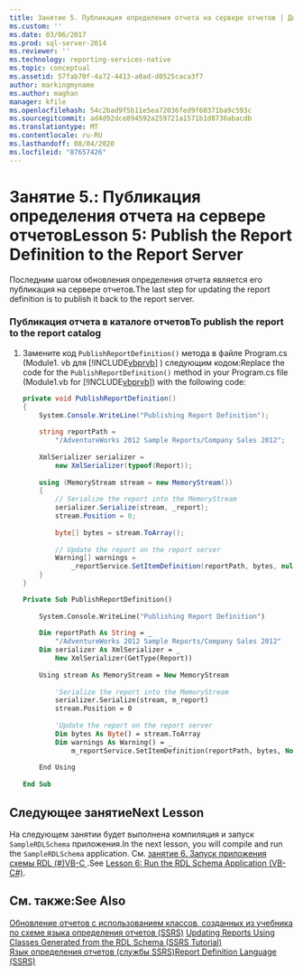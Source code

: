 ```yaml
---
title: Занятие 5. Публикация определения отчета на сервере отчетов | Документация Майкрософт
ms.custom: ''
ms.date: 03/06/2017
ms.prod: sql-server-2014
ms.reviewer: ''
ms.technology: reporting-services-native
ms.topic: conceptual
ms.assetid: 57fab70f-4a72-4413-a0ad-d0525caca3f7
author: markingmyname
ms.author: maghan
manager: kfile
ms.openlocfilehash: 54c2bad9f5b11e5ea72036fed9f60371ba9c593c
ms.sourcegitcommit: ad4d92dce894592a259721a1571b1d8736abacdb
ms.translationtype: MT
ms.contentlocale: ru-RU
ms.lasthandoff: 08/04/2020
ms.locfileid: "87657426"
---
```

# <a name="lesson-5-publish-the-report-definition-to-the-report-server"></a><span data-ttu-id="c8b59-102">Занятие 5.: Публикация определения отчета на сервере отчетов</span><span class="sxs-lookup"><span data-stu-id="c8b59-102">Lesson 5: Publish the Report Definition to the Report Server</span></span>
  <span data-ttu-id="c8b59-103">Последним шагом обновления определения отчета является его публикация на сервере отчетов.</span><span class="sxs-lookup"><span data-stu-id="c8b59-103">The last step for updating the report definition is to publish it back to the report server.</span></span>  
  
### <a name="to-publish-the-report-to-the-report-catalog"></a><span data-ttu-id="c8b59-104">Публикация отчета в каталоге отчетов</span><span class="sxs-lookup"><span data-stu-id="c8b59-104">To publish the report to the report catalog</span></span>  
  
1.  <span data-ttu-id="c8b59-105">Замените код `PublishReportDefinition()` метода в файле Program.cs (Module1. vb для [!INCLUDE[vbprvb](../includes/vbprvb-md.md)] ) следующим кодом:</span><span class="sxs-lookup"><span data-stu-id="c8b59-105">Replace the code for the `PublishReportDefinition()` method in your Program.cs file (Module1.vb for [!INCLUDE[vbprvb](../includes/vbprvb-md.md)]) with the following code:</span></span>  
  
    ```csharp  
    private void PublishReportDefinition()  
    {  
        System.Console.WriteLine("Publishing Report Definition");  
  
        string reportPath =  
            "/AdventureWorks 2012 Sample Reports/Company Sales 2012";  
  
        XmlSerializer serializer =  
            new XmlSerializer(typeof(Report));  
  
        using (MemoryStream stream = new MemoryStream())  
        {  
            // Serialize the report into the MemoryStream  
            serializer.Serialize(stream, _report);  
            stream.Position = 0;  
  
            byte[] bytes = stream.ToArray();  
  
            // Update the report on the report server  
            Warning[] warnings =   
                _reportService.SetItemDefinition(reportPath, bytes, null);  
        }  
    }  
    ```  
  
    ```vb  
    Private Sub PublishReportDefinition()  
  
        System.Console.WriteLine("Publishing Report Definition")  
  
        Dim reportPath As String = _  
            "/AdventureWorks 2012 Sample Reports/Company Sales 2012"  
        Dim serializer As XmlSerializer = _  
            New XmlSerializer(GetType(Report))  
  
        Using stream As MemoryStream = New MemoryStream  
  
            'Serialize the report into the MemoryStream  
            serializer.Serialize(stream, m_report)  
            stream.Position = 0  
  
            'Update the report on the report server  
            Dim bytes As Byte() = stream.ToArray  
            Dim warnings As Warning() = _  
                m_reportService.SetItemDefinition(reportPath, bytes, Nothing)  
  
        End Using  
  
    End Sub  
    ```  
  
## <a name="next-lesson"></a><span data-ttu-id="c8b59-106">Следующее занятие</span><span class="sxs-lookup"><span data-stu-id="c8b59-106">Next Lesson</span></span>  
 <span data-ttu-id="c8b59-107">На следующем занятии будет выполнена компиляция и запуск `SampleRDLSchema` приложения.</span><span class="sxs-lookup"><span data-stu-id="c8b59-107">In the next lesson, you will compile and run the `SampleRDLSchema` application.</span></span> <span data-ttu-id="c8b59-108">См. [занятие 6. Запуск приложения схемы RDL &#40;&#35;&#41;VB-C ](../../2014/tutorials/lesson-6-run-the-rdl-schema-application-vb-csharp.md).</span><span class="sxs-lookup"><span data-stu-id="c8b59-108">See [Lesson 6: Run the RDL Schema Application &#40;VB-C&#35;&#41;](../../2014/tutorials/lesson-6-run-the-rdl-schema-application-vb-csharp.md).</span></span>  
  
## <a name="see-also"></a><span data-ttu-id="c8b59-109">См. также:</span><span class="sxs-lookup"><span data-stu-id="c8b59-109">See Also</span></span>  
 <span data-ttu-id="c8b59-110">[Обновление отчетов с использованием классов, созданных из учебника по схеме языка определения отчетов &#40;SSRS&#41;](../../2014/tutorials/updating-reports-using-classes-generated-from-the-rdl-schema-ssrs-tutorial.md) </span><span class="sxs-lookup"><span data-stu-id="c8b59-110">[Updating Reports Using Classes Generated from the RDL Schema &#40;SSRS Tutorial&#41;](../../2014/tutorials/updating-reports-using-classes-generated-from-the-rdl-schema-ssrs-tutorial.md) </span></span>  
 [<span data-ttu-id="c8b59-111">Язык определения отчетов (службы SSRS)</span><span class="sxs-lookup"><span data-stu-id="c8b59-111">Report Definition Language &#40;SSRS&#41;</span></span>](../reporting-services/reports/report-definition-language-ssrs.md)  
  
  
